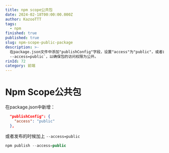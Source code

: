 ```yaml
---
title: npm scope公共包
date: 2024-02-18T00:00:00.000Z
author: KazooTTT
tags:
  - npm
finished: true
published: true
slug: npm-scope-public-package
description: >-
  在package.json文件中添加"publishConfig"字段，设置"access"为"public"，或者在发布时使用命令`npm publish
  --access=public`，以确保包的访问权限为公开。
rinId: 72
category: 前端
---
```


# Npm Scope公共包

在package.json中新增：

```json
  "publishConfig": {
    "access": "public"
  },
```

或者发布的时候加上 `--access=public`

```javascript
npm publish --access=public
```

